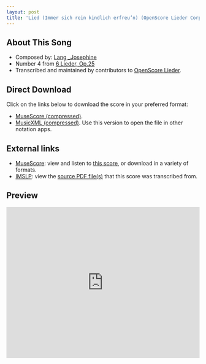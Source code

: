 ```yaml
---
layout: post
title: 'Lied (Immer sich rein kindlich erfreu’n) (OpenScore Lieder Corpus)'
---
```


## About This Song

- Composed by: [Lang,_Josephine](https://fourscoreandmore.org/openscore/lieder/Lang,_Josephine)
- Number 4 from [6 Lieder, Op.25](https://fourscoreandmore.org/openscore/lieder/Lang,_Josephine/6_Lieder,_Op.25)
- Transcribed and maintained by contributors to [OpenScore Lieder].

[OpenScore Lieder]: https://musescore.com/openscore-lieder-corpus

## Direct Download

Click on the links below to download the score in your preferred format:
- [MuseScore (compressed)](https://github.com/openscore/lieder/blob/main/scores/Lang,_Josephine/6_Lieder,_Op.25/4_Lied_(Immer_sich_rein_kindlich_erfreu’n)/lc4920211.mscz?raw=true).
- [MusicXML (compressed)](https://github.com/openscore/lieder/blob/main/scores/Lang,_Josephine/6_Lieder,_Op.25/4_Lied_(Immer_sich_rein_kindlich_erfreu’n)/lc4920211.mxl?raw=true). Use this version to open the file in other notation apps.

## External links

- [MuseScore]: view and listen to [this score][MuseScore], or download in a variety of formats.
- [IMSLP]: view the [source PDF file(s)][IMSLP] that this score was transcribed from.

[MuseScore]: https://musescore.com/score/4920211
[IMSLP]: https://imslp.org/wiki/Special:ReverseLookup/98716

## Preview

<iframe width="100%" height="394" src="https://musescore.com/openscore-lieder-corpus/scores/4920211/embed" frameborder="0" allowfullscreen allow="autoplay; fullscreen"></iframe>
